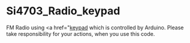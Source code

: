 # Si4703_Radio_keypad
FM Radio using <a href="<a href="https://www.aitendo.com/product/7012">keypad</a> which is controlled by Arduino.
Please take responsibility for your actions, when you use this code.
